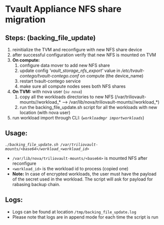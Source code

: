 # Tvault Appliance NFS share migration

## Steps: (backing_file_update)

1. reinitialize the TVM and reconfigure with new NFS share device
2. after successful configuration verify that new NFS is mounted on TVM
3. **On compute:**
    1. configure data mover to add new NFS share
    2. update config _'vault_storage_nfs_export'_ value in _/etc/tvault-contego/tvault-contego.conf_ on compute (the device_name)
    3. restart tvault-contego service
    4. make sure all compute nodes sees both NFS shares
4. **On TVM:** with nova user (_`su nova`_)
    1. copy all the workloads directories to new NFS
        (/var/triliovault-mounts/<current-base64>/workload_* --> /var/lib/nova/triliovault-mounts/<new-base64>/workload_*)
    2. run the backing_file_update.sh script for all the workloads with new location (with nova user)
5. run workload import through CLI: (_`workloadmgr importworkloads`_)

## Usage:
_`./backing_file_update.sh /var/triliovault-mounts/<base64>/workload_<workload_id>`_
- `/var/lib/nova/triliovault-mounts/<base64>` is mounted NFS after reconfigure
- `<workload_id>` is the workload id to process (copied one)
- **Note:** In case of encrypted workloads, the user must have the payload of the secret used in the workload. The script will ask for payload for rabasing backup chain.

## Logs:
- Logs can be found at location `/tmp/backing_file_update.log`
- Please note that logs are in append mode for each time the script is run
